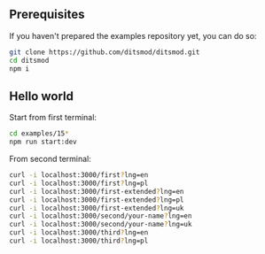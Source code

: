 ## Prerequisites

If you haven't prepared the examples repository yet, you can do so:

```bash
git clone https://github.com/ditsmod/ditsmod.git
cd ditsmod
npm i
```

## Hello world

Start from first terminal:

```bash
cd examples/15*
npm run start:dev
```

From second terminal:

```bash
curl -i localhost:3000/first?lng=en
curl -i localhost:3000/first?lng=pl
curl -i localhost:3000/first-extended?lng=en
curl -i localhost:3000/first-extended?lng=pl
curl -i localhost:3000/first-extended?lng=uk
curl -i localhost:3000/second/your-name?lng=en
curl -i localhost:3000/second/your-name?lng=uk
curl -i localhost:3000/third?lng=en
curl -i localhost:3000/third?lng=pl
```
